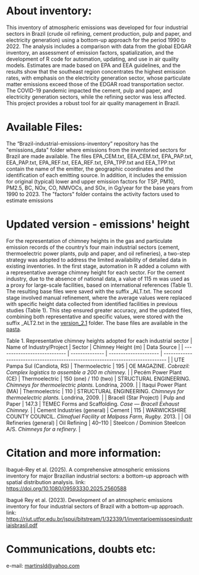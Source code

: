 # About inventory:
This inventory of atmospheric emissions was developed for four industrial sectors in Brazil (crude oil refining, cement production, pulp and paper, and electricity generation) using a bottom-up approach for the period 1990 to 2022. The analysis includes a comparison with data from the global EDGAR inventory, an assessment of emission factors, spatialization, and the development of R code for automation, updating, and use in air quality models. Estimates are made based on EPA and EEA guidelines, and the results show that the southeast region concentrates the highest emission rates, with emphasis on the electricity generation sector, whose particulate matter emissions exceed those of the EDGAR road transportation sector. The COVID-19 pandemic impacted the cement, pulp and paper, and electricity generation sectors, while the refining sector was less affected. This project provides a robust tool for air quality management in Brazil.

# Available Files:
The “Brazil-industrial-emissions-inventory” repository has the "emissions_data" folder where emissions from the inventoried sectors for Brazil are made available. The files EPA_CEM.txt, EEA_CEM.txt, EPA_PAP.txt, EEA_PAP.txt, EPA_REF.txt, EEA_REF.txt, EPA_TPP.txt and EEA_TPP.txt contain the name of the emitter, the geographic coordinates and the identification of each emitting source. In addition, it includes the emission for original (typical) lower and upper emission factors for TSP, PM10, PM2.5, BC, NOx, CO, NMVOCs, and SOx, in Gg/year for the base years from 1990 to 2023. The "factors" folder contains the activity factors used to estimate emissions

# Updated version - emissions' height
For the representation of chimney heights in the gas and particulate emission records of the country’s four main industrial sectors (cement, thermoelectric power plants, pulp and paper, and oil refineries), a two-step strategy was adopted to address the limited availability of detailed data in existing inventories.
In the first stage, automation in R added a column with a representative average chimney height for each sector. For the cement industry, due to the absence of national data, a value of 115 m was used as a proxy for large-scale facilities, based on international references (Table 1). The resulting base files were saved with the suffix _ALT.txt.
The second stage involved manual refinement, where the average values were replaced with specific height data collected from identified facilities in previous studies (Table 1). This step ensured greater accuracy, and the updated files, combining both representative and specific values, were stored with the suffix _ALT2.txt in the [version_2.1](version_2.1/) folder.
The base files are available in the [pasta](version_2.1/).

Table 1. Representative chimney heights adopted for each industrial sector
| Name of Industry/Project     | Sector         | Chimney Height (m)    | Data Source                                                                     |
| ---------------------------- | -------------- | --------------------- | ------------------------------------------------------------------------------- |
| UTE Pampa Sul (Candiota, RS) | Thermoelectric | 195                   | OE MAGAZINE. *Cobrazil: Complex logistics to assemble a 200 m chimney.*         |
| Pecém Power Plant (CE)       | Thermoelectric | 150 (one) / 110 (two) | STRUCTURAL ENGINEERING. *Chimneys for thermoelectric plants.* Londrina, 2009.   |
| Itaqui Power Plant (MA)      | Thermoelectric | 110                   | STRUCTURAL ENGINEERING. *Chimneys for thermoelectric plants.* Londrina, 2009.   |
| Bracell (Star Project)       | Pulp and Paper | 147.3                 | TEMEC Forms and Scaffolding. *Case — Bracell Exhaust Chimney.*                  |
| Cement Industries (general)  | Cement         | 115                   | WARWICKSHIRE COUNTY COUNCIL. *Climafuel Facility at Malpass Farm, Rugby.* 2013. |
| Oil Refineries (general)     | Oil Refining   | 40–110                | Steelcon / Dominion Steelcon A/S. *Chimneys for a refinery.*                    |


# Citation and more information:
Ibagué-Rey et al. (2025). A comprehensive atmospheric emissions inventory for major Brazilian industrial sectors: a bottom-up approach with spatial distribution analysis.
link: https://doi.org/10.1080/09593330.2025.2560588

Ibagué Rey et al. (2023). Development of an atmospheric emissions inventory for four industrial sectors of Brazil with a bottom-up approach.
link: https://riut.utfpr.edu.br/jspui/bitstream/1/32339/1/inventarioemissoesindustriaisbrasil.pdf


# Communications, doubts etc:
e-mail: martinsld@yahoo.com
